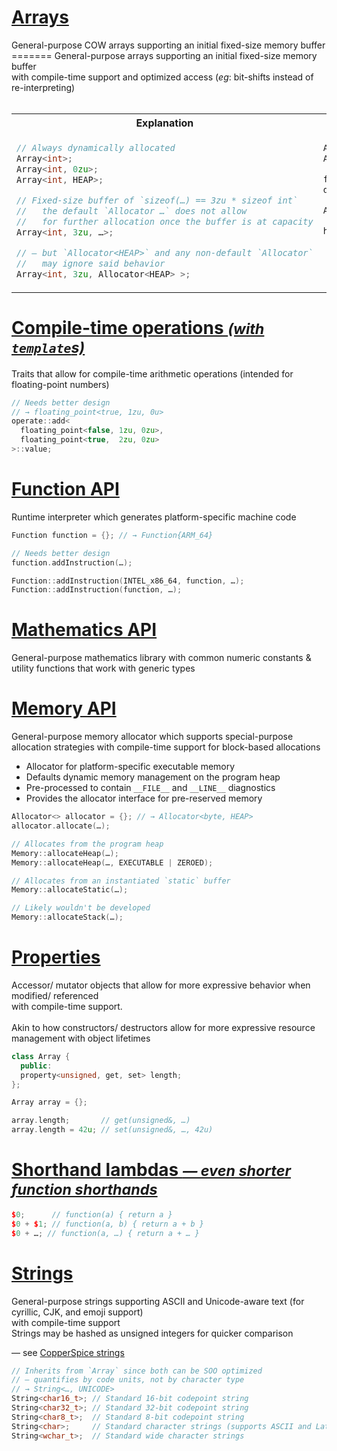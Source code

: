 <!-- Arrays -->
<h1 style=text-transform:none> <a href=#arrays target=_self> Arrays </a> </h1>
General-purpose COW arrays supporting an initial fixed-size memory buffer <br/>
=======
General-purpose arrays supporting an initial fixed-size memory buffer <br/>
with compile-time support and optimized access (<i>eg</i>: bit-shifts instead of re-interpreting) <br/> <br/>
<table>
<tbody>
<tr>
  <th> Explanation </th>
  <th> Examples </th>
</tr>
<tr style=vertical-align:top>
  <td>

  ```cpp
  // Always dynamically allocated
  Array<int>;
  Array<int, 0zu>;
  Array<int, HEAP>;
  ```
  ```cpp
  // Fixed-size buffer of `sizeof(…) == 3zu * sizeof int`
  //   the default `Allocator …` does not allow
  //   for further allocation once the buffer is at capacity
  Array<int, 3zu, …>;

  // — but `Allocator<HEAP>` and any non-default `Allocator`
  //   may ignore said behavior
  Array<int, 3zu, Allocator<HEAP> >;
  ```
  </td>
  <td>

  ```cpp
  Array<int, 3zu> fixed {1, 2}; // int[3] {1, 2, 0}
  Array<int>      dynamic;      // int*

  fixed.add(…);         // ❌ can’t add to a fixed-sized array
  dynamic.add(1, 2, 3); // ✅ int (*)[3] {1, 2, 3}
  ```
  ```cpp
  Array<int, 3zu, Allocator<HEAP> > heaped;  // int (*)[3] {0, 0, 0}

  heaped.add(1, 2, 3); // ✅ int (*)[6] {0, 0, 0, 1, 2, 3}
  ```
  </td>
</tr>
</tbody>
</table>

<!-- Compile-time Operations -->
<h1 style=text-transform:none> <a href=#constops target=_self> Compile-time operations <small> <em> (with <code>template</code>s) </em> </small> </a> </h1>
Traits that allow for compile-time arithmetic operations (intended for floating-point numbers)

```cpp
// Needs better design
// → floating_point<true, 1zu, 0u>
operate::add<
  floating_point<false, 1zu, 0zu>,
  floating_point<true,  2zu, 0zu>
>::value;
```

<!-- Function API -->
<h1 style=text-transform:none> <a href=#functions target=_self> Function API </a> </h1>
Runtime interpreter which generates platform-specific machine code

```cpp
Function function = {}; // → Function{ARM_64}

// Needs better design
function.addInstruction(…);

Function::addInstruction(INTEL_x86_64, function, …);
Function::addInstruction(function, …);
```

<!-- Mathematics API -->
<h1 style=text-transform:none> <a href=#mathematics target=_self> Mathematics API </a> </h1>
General-purpose mathematics library with common numeric constants & utility functions that work with generic types

<!-- Memory API -->
<h1 style=text-transform:none> <a href=#memory target=_self> Memory API </a> </h1>
General-purpose memory allocator which supports special-purpose allocation strategies with compile-time support for block-based allocations

* Allocator for platform-specific executable memory
* Defaults dynamic memory management on the program heap
* Pre-processed to contain `__FILE__` and `__LINE__` diagnostics
* Provides the allocator interface for pre-reserved memory

```cpp
Allocator<> allocator = {}; // → Allocator<byte, HEAP>
allocator.allocate(…);
```
```cpp
// Allocates from the program heap
Memory::allocateHeap(…);
Memory::allocateHeap(…, EXECUTABLE | ZEROED);

// Allocates from an instantiated `static` buffer
Memory::allocateStatic(…);

// Likely wouldn't be developed
Memory::allocateStack(…);
```

<!-- Properties -->
<h1 style=text-transform:none> <a href=#properties target=_self> Properties </a> </h1>
Accessor/ mutator objects that allow for more expressive behavior when modified/ referenced <br/>
with compile-time support. <br/> <br/>
Akin to how constructors/ destructors allow for more expressive resource management with object lifetimes

```cpp
class Array {
  public:
  property<unsigned, get, set> length;
};
```
```cpp
Array array = {};

array.length;       // get(unsigned&, …)
array.length = 42u; // set(unsigned&, …, 42u)
```

<!-- Shorthand Lambdas -->
<h1 style=text-transform:none> <a href=#lambdas target=_self> Shorthand lambdas <small> <em> — even shorter function shorthands </em> </small> </a> </h1>

```cpp
$0;      // function(a) { return a }
$0 + $1; // function(a, b) { return a + b }
$0 + …; // function(a, …) { return a + … }
```

<!-- String API -->
<h1 style=text-transform:none> <a href=#strings target=_self> Strings </a> </h1>
General-purpose strings supporting ASCII and Unicode-aware text (for cyrillic, CJK, and emoji support) <br/>
with compile-time support <br/>
Strings may be hashed as unsigned integers for quicker comparison

— see [CopperSpice strings](https://github.com/copperspice/cs_string)

```cpp
// Inherits from `Array` since both can be SOO optimized
// — quantifies by code units, not by character type
// → String<…, UNICODE>
String<char16_t>; // Standard 16-bit codepoint string
String<char32_t>; // Standard 32-bit codepoint string
String<char8_t>;  // Standard 8-bit codepoint string
String<char>;     // Standard character strings (supports ASCII and Latin-1 (ISO-8859-1))
String<wchar_t>;  // Standard wide character strings
```
